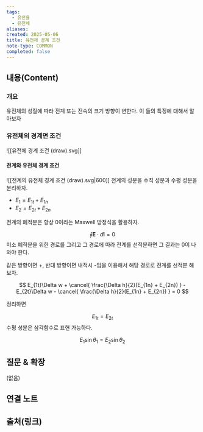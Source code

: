 ```yaml
---
tags:
  - 유전율
  - 유전체
aliases: 
created: 2025-05-06
title: 유전체 경계 조건
note-type: COMMON
completed: false
---
```


## 내용(Content)
### 개요
유전체의 성질에 따라 전계 또는 전속의 크기 방향이 변한다. 이 들의 특징에 대해서 알아보자

### 유전체의 경계면 조건

![[유전체 경계 조건 (draw).svg]]

#### 전계와 유전체 경계 조건

![[전계의 유전체 경계 조건 (draw).svg|600]]
전계의 성분을 수직 성분과 수평 성분을 분리하자.


- $E_{1} = E_{1t} + E_{1n}$
- $E_{2} = E_{2t} + E_{2n}$


전계의 폐적분은 항상 0이라는 Maxwell 방정식을 활용하자.

$$
\oint\mathbf{E} \cdot d\mathbf{l} = 0
$$
미소 폐적분을 위한 경로를 그리고 그 경로에 따라 전계를 선적분하면 그 결과는 0이 나와야 한다.

같은 방향이면 +, 반대 방향이면 내적시 -임을 이용해서 해당 경로로 전계를 선적분 해보자.

$$
E_{1t}\Delta w + \cancel{ \frac{\Delta h}{2}(E_{1n} + E_{2n}) } - E_{2t}\Delta w - \cancel{ \frac{\Delta h}{2}(E_{1n} + E_{2n}) } = 0
$$

정리하면

$$
E_{1t} = E_{2t}
$$
수평 성분은 삼각함수로 표현 가능하다.

$$
E_{1}\sin\theta_{1} = E_{2}\sin\theta_{2}
$$

#### 

## 질문 & 확장

(없음)

## 연결 노트

## 출처(링크)

